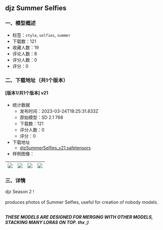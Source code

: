 ## djz Summer Selfies
### 一、模型概述

- 标签：`style`, `selfies`, `summer`
- 下载数：121
- 收藏人数：19
- 评论人数：8
- 评分人数：0
- 评分：0

### 二、下载地址（共1个版本）

#### [版本1/共1个版本] v21

- 统计数据
  - 发布时间：2023-03-24T18:25:31.833Z
  - 原始模型：SD 2.1 768
  - 下载数：121
  - 评分人数：0
  - 评分：0
- 下载地址
  - [djzSummerSelfies_v21.safetensors](https://civitai.com/api/download/models/27920)
- 样例图像：

| <img src="https://image.civitai.com/xG1nkqKTMzGDvpLrqFT7WA/3279936c-e9f7-4876-f362-7c4a01054400/width=450/313980.jpeg" /> | <img src="https://image.civitai.com/xG1nkqKTMzGDvpLrqFT7WA/d6372c87-ec36-41e4-2578-740ec7d0d600/width=450/313979.jpeg" /> | <img src="https://image.civitai.com/xG1nkqKTMzGDvpLrqFT7WA/e2f5be30-0504-4f8c-3419-b0ecffc60700/width=450/313756.jpeg" /> | <img src="https://image.civitai.com/xG1nkqKTMzGDvpLrqFT7WA/a2af1bca-6965-4b11-b614-b2d28a135e00/width=450/313978.jpeg" /> |
| ---- | ---- | ---- | ---- |


### 三、详情
<p>djz Season 2 !<br /><br />produces photos of Summer Selfies, useful for creation of nobody models.</p><p><br /><strong><em>THESE MODELS ARE DESIGNED FOR MERGING WITH OTHER MODELS, STACKING MANY LORAS ON TOP. thx ;)</em></strong></p>